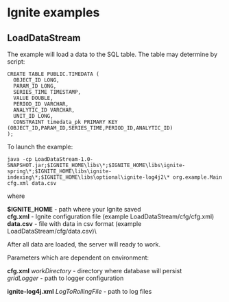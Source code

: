 # Ignite examples

## LoadDataStream

The example will load a data to the SQL table. The table may determine by script:

```
CREATE TABLE PUBLIC.TIMEDATA (
  OBJECT_ID LONG,
  PARAM_ID LONG,
  SERIES_TIME TIMESTAMP,
  VALUE DOUBLE,
  PERIOD_ID VARCHAR,
  ANALYTIC_ID VARCHAR,
  UNIT_ID LONG,
  CONSTRAINT timedata_pk PRIMARY KEY (OBJECT_ID,PARAM_ID,SERIES_TIME,PERIOD_ID,ANALYTIC_ID)
);
```

To launch the example:

```
java -cp LoadDataStream-1.0-SNAPSHOT.jar;$IGNITE_HOME\libs\*;$IGNITE_HOME\libs\ignite-spring\*;$IGNITE_HOME\libs\ignite-indexing\*;$IGNITE_HOME\libs\optional\ignite-log4j2\* org.example.Main cfg.xml data.csv
```

where

**$IGNITE_HOME** - path where your Ignite saved\
**cfg.xml** - Ignite configuration file (example LoadDataStream/cfg/cfg.xml)\
**data.csv** - file with data in csv format (example LoadDataStream/cfg/data.csv)\

After all data are loaded, the server will ready to work.

Parameters which are dependent on environment:

**cfg.xml**
_workDirectory_ - directory where database will persist\
_gridLogger_ - path to logger configuration

**ignite-log4j.xml**
_LogToRollingFile_ - path to log files
